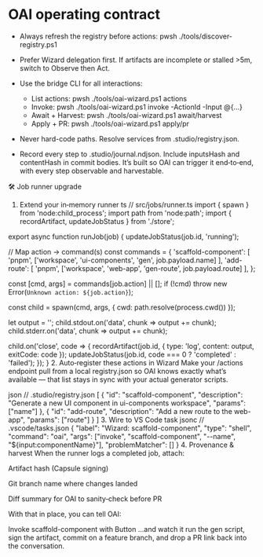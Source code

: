 # OAI operating contract

- Always refresh the registry before actions:
  pwsh ./tools/discover-registry.ps1

- Prefer Wizard delegation first. If artifacts are incomplete or stalled >5m, switch to Observe then Act.

- Use the bridge CLI for all interactions:
  - List actions: pwsh ./tools/oai-wizard.ps1 actions
  - Invoke: pwsh ./tools/oai-wizard.ps1 invoke -ActionId <id> -Input @{...}
  - Await + Harvest: pwsh ./tools/oai-wizard.ps1 await/harvest
  - Apply + PR: pwsh ./tools/oai-wizard.ps1 apply/pr

- Never hard-code paths. Resolve services from .studio/registry.json.

- Record every step to .studio/journal.ndjson. Include inputsHash and contentHash in commit bodies.
It’s built so OAI can trigger it end‑to‑end, with every step observable and harvestable.

🛠 Job runner upgrade
1. Extend your in‑memory runner
ts
// src/jobs/runner.ts
import { spawn } from 'node:child_process';
import path from 'node:path';
import { recordArtifact, updateJobStatus } from './store';

export async function runJob(job) {
  updateJobStatus(job.id, 'running');

  // Map action → command(s)
  const commands = {
    'scaffold-component': [
      'pnpm', 
      ['workspace', 'ui-components', 'gen', job.payload.name]
    ],
    'add-route': [
      'pnpm',
      ['workspace', 'web-app', 'gen-route', job.payload.route]
    ],
  };

  const [cmd, args] = commands[job.action] || [];
  if (!cmd) throw new Error(`Unknown action: ${job.action}`);

  const child = spawn(cmd, args, { cwd: path.resolve(process.cwd()) });

  let output = '';
  child.stdout.on('data', chunk => output += chunk);
  child.stderr.on('data', chunk => output += chunk);

  child.on('close', code => {
    recordArtifact(job.id, {
      type: 'log',
      content: output,
      exitCode: code
    });
    updateJobStatus(job.id, code === 0 ? 'completed' : 'failed');
  });
}
2. Auto‑register these actions in Wizard
Make your /actions endpoint pull from a local registry.json so OAI knows exactly what’s available — that list stays in sync with your actual generator scripts.

json
// .studio/registry.json
[
  {
    "id": "scaffold-component",
    "description": "Generate a new UI component in ui-components workspace",
    "params": ["name"]
  },
  {
    "id": "add-route",
    "description": "Add a new route to the web-app",
    "params": ["route"]
  }
]
3. Wire to VS Code task
jsonc
// .vscode/tasks.json
{
  "label": "Wizard: scaffold-component",
  "type": "shell",
  "command": "oai",
  "args": ["invoke", "scaffold-component", "--name", "${input:componentName}"],
  "problemMatcher": []
}
4. Provenance & harvest
When the runner logs a completed job, attach:

Artifact hash (Capsule signing)

Git branch name where changes landed

Diff summary for OAI to sanity‑check before PR

With that in place, you can tell OAI:

Invoke scaffold-component with Button …and watch it run the gen script, sign the artifact, commit on a feature branch, and drop a PR link back into the conversation.


